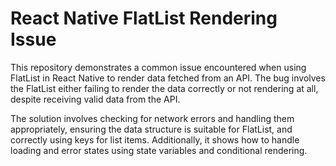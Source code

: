# React Native FlatList Rendering Issue

This repository demonstrates a common issue encountered when using FlatList in React Native to render data fetched from an API.  The bug involves the FlatList either failing to render the data correctly or not rendering at all, despite receiving valid data from the API.

The solution involves checking for network errors and handling them appropriately, ensuring the data structure is suitable for FlatList, and correctly using keys for list items.  Additionally, it shows how to handle loading and error states using state variables and conditional rendering.
